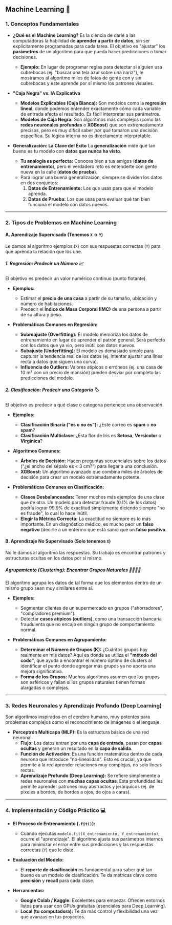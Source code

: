 ## **Machine Learning** 🧠

### **1. Conceptos Fundamentales**

- **¿Qué es el Machine Learning?**
  Es la ciencia de darle a las computadoras la habilidad de **aprender a partir de datos**, sin ser explícitamente programadas para cada tarea. El objetivo es "ajustar" los **parámetros** de un algoritmo para que pueda hacer predicciones o tomar decisiones.
  - **Ejemplo:** En lugar de programar reglas para detectar si alguien usa cubrebocas (ej. "buscar una tela azul sobre una nariz"), le mostramos al algoritmo miles de fotos de gente con y sin cubrebocas y este aprende por sí mismo los patrones visuales.

- **"Caja Negra" vs. IA Explicativa**
  - **Modelos Explicables (Caja Blanca):** Son modelos como la **regresión lineal**, donde podemos entender exactamente cómo cada variable de entrada afecta el resultado. Es fácil interpretar sus parámetros.
  - **Modelos de Caja Negra:** Son algoritmos más complejos (como las **redes neuronales profundas** o **XGBoost**) que son extremadamente precisos, pero es muy difícil saber *por qué* tomaron una decisión específica. Su lógica interna no es directamente interpretable.

- **Generalización: La Clave del Éxito**
  La **generalización** mide qué tan bueno es tu modelo con **datos que nunca ha visto**.
  - **Tu analogía es perfecta:** Conoces bien a tus amigos (**datos de entrenamiento**), pero el verdadero reto es entenderte con gente nueva en la calle (**datos de prueba**).
  - Para lograr una buena generalización, siempre se dividen los datos en dos conjuntos:
    1.  **Datos de Entrenamiento:** Los que usas para que el modelo aprenda.
    2.  **Datos de Prueba:** Los que usas para evaluar qué tan bien funciona el modelo con datos nuevos.

---

### **2. Tipos de Problemas en Machine Learning**

#### **A. Aprendizaje Supervisado (Tenemos `X` → `Y`)**

Le damos al algoritmo ejemplos (`X`) con sus respuestas correctas (`Y`) para que aprenda la relación que los une.

##### **1. Regresión: Predecir un Número 📈**

El objetivo es predecir un valor numérico continuo (punto flotante).

- **Ejemplos:**
  - Estimar el **precio de una casa** a partir de su tamaño, ubicación y número de habitaciones.
  - Predecir el **Índice de Masa Corporal (IMC)** de una persona a partir de su altura y peso.

- **Problemáticas Comunes en Regresión:**
  - **Sobreajuste (Overfitting):** El modelo memoriza los datos de entrenamiento en lugar de aprender el patrón general. Será perfecto con los datos que ya vio, pero inútil con datos nuevos.
  - **Subajuste (Underfitting):** El modelo es demasiado simple para capturar la tendencia real de los datos (ej. intentar ajustar una línea recta a datos que siguen una curva).
  - **Influencia de Outliers:** Valores atípicos o erróneos (ej. una casa de 10 m² con un precio de mansión) pueden desviar por completo las predicciones del modelo.



##### **2. Clasificación: Predecir una Categoría 🏷️**

El objetivo es predecir a qué clase o categoría pertenece una observación.

- **Ejemplos:**
  - **Clasificación Binaria ("es o no es"):** ¿Este correo es **spam** o **no spam**?
  - **Clasificación Multiclase:** ¿Esta flor de Iris es **Setosa**, **Versicolor** o **Virginica**?

- **Algoritmos Comunes:**
  - **Árboles de Decisión:** Hacen preguntas secuenciales sobre los datos ("¿el ancho del sépalo es < 3 cm?") para llegar a una conclusión.
  - **XGBoost:** Un algoritmo avanzado que combina miles de árboles de decisión para crear un modelo extremadamente potente.

- **Problemáticas Comunes en Clasificación:**
  - **Clases Desbalanceadas:** Tener muchos más ejemplos de una clase que de otra. Un modelo para detectar fraude (0.1% de los datos) podría lograr 99.9% de exactitud simplemente diciendo siempre "no es fraude", lo cual lo hace inútil.
  - **Elegir la Métrica Correcta:** La exactitud no siempre es lo más importante. En un diagnóstico médico, es mucho peor un **falso negativo** (decirle a un enfermo que está sano) que un **falso positivo**.

#### **B. Aprendizaje No Supervisado (Solo tenemos `X`)**

No le damos al algoritmo las respuestas. Su trabajo es encontrar patrones y estructuras ocultas en los datos por sí mismo.

##### **Agrupamiento (Clustering): Encontrar Grupos Naturales 👨‍👩‍👧‍👦**

El algoritmo agrupa los datos de tal forma que los elementos dentro de un mismo grupo sean muy similares entre sí.

- **Ejemplos:**
  - Segmentar clientes de un supermercado en grupos ("ahorradores", "compradores premium").
  - Detectar **casos atípicos (outliers)**, como una transacción bancaria fraudulenta que no encaja en ningún grupo de comportamiento normal.

- **Problemáticas Comunes en Agrupamiento:**
  - **Determinar el Número de Grupos (K):** ¿Cuántos grupos hay realmente en mis datos? Aquí es donde se utiliza el **"método del codo"**, que ayuda a encontrar el número óptimo de clusters al identificar el punto donde agregar más grupos ya no aporta una mejora significativa.
  - **Forma de los Grupos:** Muchos algoritmos asumen que los grupos son esféricos y fallan si los grupos naturales tienen formas alargadas o complejas.



---

### **3. Redes Neuronales y Aprendizaje Profundo (Deep Learning)**

Son algoritmos inspirados en el cerebro humano, muy potentes para problemas complejos como el reconocimiento de imágenes o el lenguaje.

- **Perceptrón Multicapa (MLP):** Es la estructura básica de una red neuronal.
  - **Flujo:** Los datos entran por una **capa de entrada**, pasan por **capas ocultas** y generan un resultado en la **capa de salida**.
  - **Función de Activación:** Es una función matemática dentro de cada neurona que introduce "no-linealidad". Esto es crucial, ya que permite a la red aprender relaciones muy complejas, no solo líneas rectas.
  - **Aprendizaje Profundo (Deep Learning):** Se refiere simplemente a redes neuronales con **muchas capas ocultas**. Esta profundidad les permite aprender patrones muy abstractos y jerárquicos (ej. de pixeles a bordes, de bordes a ojos, de ojos a caras).

---

### **4. Implementación y Código Práctico 💻**

- **El Proceso de Entrenamiento (`.fit()`):**
  - Cuando ejecutas `modelo.fit(X_entrenamiento, Y_entrenamiento)`, ocurre el "aprendizaje". El algoritmo ajusta sus parámetros internos para minimizar el error entre sus predicciones y las respuestas correctas (`Y`) que le diste.

- **Evaluación del Modelo:**
  - El **reporte de clasificación** es fundamental para saber qué tan bueno es un modelo de clasificación. Te da métricas clave como **precisión** y **recall** para cada clase.

- **Herramientas:**
  - **Google Colab / Kaggle:** Excelentes para empezar. Ofrecen entornos listos para usar con GPUs gratuitas (esenciales para Deep Learning).
  - **Local (tu computadora):** Te da más control y flexibilidad una vez que avanzas en tus proyectos.